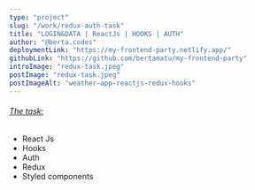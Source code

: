 ```yaml
---
type: "project"
slug: "/work/redux-auth-task"
title: "LOGIN&DATA | ReactJs | HOOKS | AUTH"
author: "@berta.codes"
deploymentLink: "https://my-frontend-party.netlify.app/"
githubLink: "https://github.com/bertamatu/my-frontend-party"
introImage: "redux-task.jpeg"
postImage: "redux-task.jpeg"
postImageAlt: "weather-app-reactjs-redux-hooks"
---
```


<a href="https://github.com/tesonet/frontend-party"><h6>The task:</h6></a>

<ul>
    <li>React Js</li>
    <li>Hooks</li>
    <li>Auth</li>
    <li>Redux</li>
    <li>Styled components</li>
</ul>

